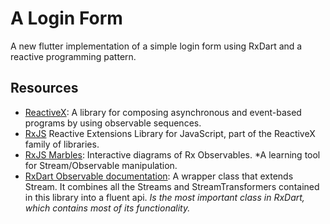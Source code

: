 # A Login Form

A new flutter implementation of a simple login form using RxDart and a reactive programming pattern.

## Resources

- [ReactiveX](http://reactivex.io/intro.html
): A library for composing asynchronous and event-based programs by using observable sequences.
- [RxJS](https://rxjs.dev/) Reactive Extensions Library for JavaScript, part of the ReactiveX  family of libraries.
- [RxJS Marbles](https://rxmarbles.com/): Interactive diagrams of Rx Observables. *A learning tool for Stream/Observable manipulation.
- [RxDart Observable documentation](https://pub.dartlang.org/documentation/rxdart/latest/rx/Observable-class.html): A wrapper class that extends Stream. It combines all the Streams and StreamTransformers contained in this library into a fluent api. *Is the most important class in RxDart, which contains most of its functionality.*
